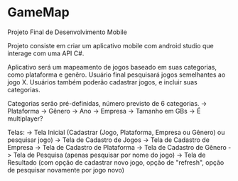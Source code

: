 # GameMap
Projeto Final de Desenvolvimento Mobile

Projeto consiste em criar um aplicativo mobile com android studio que interage com uma API C#.

Aplicativo será um mapeamento de jogos baseado em suas categorias, como plataforma e genêro.
Usuário final pesquisará jogos semelhantes ao jogo X.
Usuários também poderão cadastrar jogos, e incluir suas categorias.

Categorias serão pré-definidas, número previsto de 6 categorias.
  -> Plataforma
  -> Gênero
  -> Ano
  -> Empresa
  -> Tamanho em GBs
  -> É multiplayer?
  
Telas:
  -> Tela Inicial (Cadastrar (Jogo, Plataforma, Empresa ou Gênero) ou pesquisar jogo)
  -> Tela de Cadastro de Jogos
  -> Tela de Cadastro de Empresa
  -> Tela de Cadastro de Plataforma
  -> Tela de Cadastro de Gênero
  -> Tela de Pesquisa (apenas pesquisar por nome do jogo)
  -> Tela de Resultado (com opção de cadastrar novo jogo, opção de "refresh", opção de pesquisar novamente por jogo novo)
